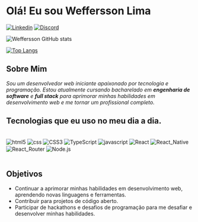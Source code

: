 # Olá! Eu sou Weffersson Lima  

[![Linkedin](https://img.shields.io/badge/LinkedIn-0077B5?style=for-the-badge&logo=linkedin&logoColor=white)](https://www.linkedin.com/in/weffersson-lima-da-silva-864a69200/)
[![Discord](https://img.shields.io/badge/Instagram-E4405F?style=for-the-badge&logo=instagram&logoColor=white)](https://www.instagram.com/weffersson.lima/)

![Weffersson GitHub stats](https://github-readme-stats.vercel.app/api?username=weffersson&show_icons=true&theme=radical)


[![Top Langs](https://github-readme-stats.vercel.app/api/top-langs/?username=weffersson)](https://github.com/weffersson/github-readme-stats)

## Sobre Mim

<p>
<em>Sou um desenvolvedor web iniciante apaixonado por tecnologia e programação. Estou atualmente cursando bacharelado em <strong>engenharia de software</strong> e <strong>full stack</strong> para aprimorar minhas habilidades em desenvolvimento web e me tornar um profissional completo.</em>
</p>

## Tecnologias que eu uso no meu dia a dia.

<div style="display: inline_block"><br/>
    <img align="center" alt="html5" src="https://img.shields.io/badge/HTML5-E34F26?style=for-the-badge&logo=html5&logoColor=white" />
    <img align="center" alt="css" src="https://img.shields.io/badge/CSS-239120?&style=for-the-badge&logo=css3&logoColor=white" />
    <img align="center" alt="CSS3" src="https://img.shields.io/badge/CSS3-1572B6?style=for-the-badge&logo=css3&logoColor=white" />
    <img align="center" alt="TypeScript" src="https://img.shields.io/badge/TypeScript-007ACC?style=for-the-badge&logo=typescript&logoColor=white" />
    <img align="center" alt="javascript" src="https://img.shields.io/badge/JavaScript-F7DF1E?style=for-the-badge&logo=javascript&logoColor=black" />
    <img align="center" alt="React" src="https://img.shields.io/badge/React-20232A?style=for-the-badge&logo=react&logoColor=61DAFB" />
    <img align="center" alt="React_Native" src="https://img.shields.io/badge/React_Native-20232A?style=for-the-badge&logo=react&logoColor=61DAFB" />
    <img align="center" alt="React_Router" src="https://img.shields.io/badge/React_Router-CA4245?style=for-the-badge&logo=react-router&logoColor=white" />
    <img align="center" alt="Node.js" src="https://img.shields.io/badge/Node.js-43853D?style=for-the-badge&logo=node.js&logoColor=white" />
</div> <br/>

## Objetivos
<ul>
    <li>Continuar a aprimorar minhas habilidades em desenvolvimento web, aprendendo novas linguagens e ferramentas.</li>
    <li>Contribuir para projetos de código aberto.</li>
    <li>Participar de hackathons e desafios de programação para me desafiar e desenvolver minhas habilidades.</li>
</ul>
